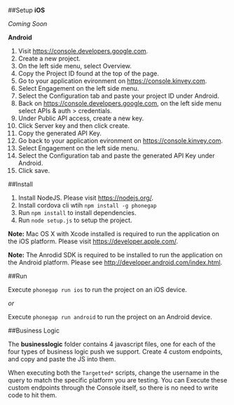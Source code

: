 ##Setup
__iOS__

_Coming Soon_

__Android__

1. Visit https://console.developers.google.com.
2. Create a new project.
3. On the left side menu, select Overview.
4. Copy the Project ID found at the top of the page.
5. Go to your application evironment on https://console.kinvey.com.
6. Select Engagement on the left side menu.
7. Select the Configuration tab and paste your project ID under Android.
8. Back on https://console.developers.google.com, on the left side menu select APIs & auth > credentials.
9. Under Public API access, create a new key.
10. Click Server key and then click create.
11. Copy the generated API Key.
12. Go back to your application evironment on https://console.kinvey.com.
13. Select Engagement on the left side menu.
14. Select the Configuration tab and paste the generated API Key under Android.
15. Click save.

##Install

1. Install NodeJS. Please visit https://nodejs.org/.
2. Install cordova cli wtih `npm install -g phonegap`
3. Run `npm install` to install dependencies.
4. Run `node setup.js` to setup the project.

**Note:** Mac OS X with Xcode installed is required to run the application on the iOS platform. Please visit https://developer.apple.com/.

**Note:** The Anrodid SDK is required to be installed to run the application on the Android platform. Please see http://developer.android.com/index.html.

##Run

Execute `phonegap run ios` to run the project on an iOS device.

*or*  

Execute `phonegap run android` to run the project on an Android device.

##Business Logic

The __businesslogic__ folder contains 4 javascript files, one for each of the four types of business logic push we support.  Create 4 custom endpoints, and copy and paste the JS into them.

When executing both the `Targetted*` scripts, change the username in the query to match the specific platform you are testing.  You can Execute these custom endpoints through the Console itself, so there is no need to write code to hit them.  


